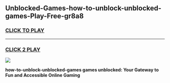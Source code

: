 
## Unblocked-Games-how-to-unblock-unblocked-games-Play-Free-gr8a8
<h3>
<a href="https://premium76.site?title=how-to-unblock-unblocked-games&ref=18A1">CLICK TO PLAY</a></h3>
<hr>

<h3>
<a href="https://premium76.site?title=how-to-unblock-unblocked-games&ref=18A1">CLICK 2 PLAY</a>
  
</h3>

<a href="https://premium76.site?title=how-to-unblock-unblocked-games&ref=18A1"><img src="https://clearcache.store/games.png"></a>


**how-to-unblock-unblocked-games games unblocked: Your Gateway to Fun and Accessible Online Gaming**
